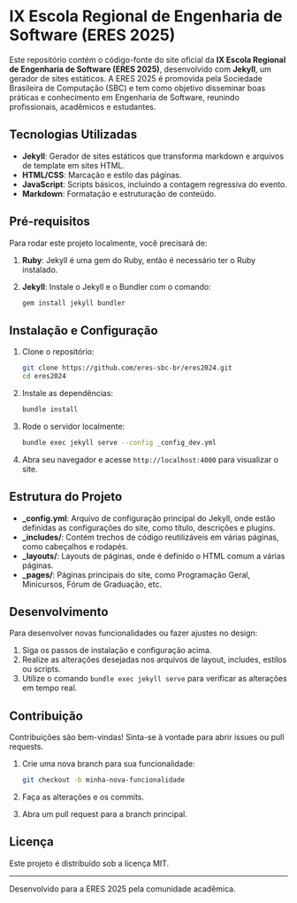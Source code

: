 # IX Escola Regional de Engenharia de Software (ERES 2025)

Este repositório contém o código-fonte do site oficial da **IX Escola Regional de Engenharia de Software (ERES 2025)**, desenvolvido com **Jekyll**, um gerador de sites estáticos. A ERES 2025 é promovida pela Sociedade Brasileira de Computação (SBC) e tem como objetivo disseminar boas práticas e conhecimento em Engenharia de Software, reunindo profissionais, acadêmicos e estudantes.

## Tecnologias Utilizadas

- **Jekyll**: Gerador de sites estáticos que transforma markdown e arquivos de template em sites HTML.
- **HTML/CSS**: Marcação e estilo das páginas.
- **JavaScript**: Scripts básicos, incluindo a contagem regressiva do evento.
- **Markdown**: Formatação e estruturação de conteúdo.

## Pré-requisitos

Para rodar este projeto localmente, você precisará de:

1. **Ruby**: Jekyll é uma gem do Ruby, então é necessário ter o Ruby instalado.
2. **Jekyll**: Instale o Jekyll e o Bundler com o comando:

    ```bash
    gem install jekyll bundler
    ```

## Instalação e Configuração

1. Clone o repositório:

    ```bash
    git clone https://github.com/eres-sbc-br/eres2024.git
    cd eres2024
    ```

2. Instale as dependências:

    ```bash
    bundle install
    ```

3. Rode o servidor localmente:

    ```bash
    bundle exec jekyll serve --config _config_dev.yml
    ```

4. Abra seu navegador e acesse `http://localhost:4000` para visualizar o site.

## Estrutura do Projeto

- **_config.yml**: Arquivo de configuração principal do Jekyll, onde estão definidas as configurações do site, como título, descrições e plugins.
- **_includes/**: Contém trechos de código reutilizáveis em várias páginas, como cabeçalhos e rodapés.
- **_layouts/**: Layouts de páginas, onde é definido o HTML comum a várias páginas.
- **_pages/**: Páginas principais do site, como Programação Geral, Minicursos, Fórum de Graduação, etc.

## Desenvolvimento

Para desenvolver novas funcionalidades ou fazer ajustes no design:

1. Siga os passos de instalação e configuração acima.
2. Realize as alterações desejadas nos arquivos de layout, includes, estilos ou scripts.
3. Utilize o comando `bundle exec jekyll serve` para verificar as alterações em tempo real.

## Contribuição

Contribuições são bem-vindas! Sinta-se à vontade para abrir issues ou pull requests. 

1. Crie uma nova branch para sua funcionalidade:

    ```bash
    git checkout -b minha-nova-funcionalidade
    ```

2. Faça as alterações e os commits.
3. Abra um pull request para a branch principal.

## Licença

Este projeto é distribuído sob a licença MIT. 

---

Desenvolvido para a ERES 2025 pela comunidade acadêmica.
